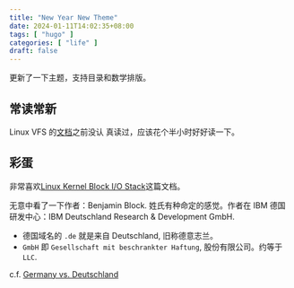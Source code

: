 ```yaml
---
title: "New Year New Theme"
date: 2024-01-11T14:02:35+08:00
tags: [ "hugo" ]
categories: [ "life" ]
draft: false
---
```


更新了一下主题，支持目录和数学排版。

## 常读常新

Linux VFS 的[文档](https://www.kernel.org/doc/html/next/filesystems/vfs.html)之前没认
真读过，应该花个半小时好好读一下。

## 彩蛋

非常喜欢[Linux Kernel Block I/O Stack](https://chemnitzer.linux-tage.de/2021/media/programm/folien/165.pdf)这篇文档。

无意中看了一下作者：Benjamin Block. 姓氏有种命定的感觉。作者在 IBM 德国
研发中心：IBM Deutschland Research & Development GmbH.

- 德国域名的 `.de` 就是来自 Deutschland, 旧称德意志兰。
- `GmbH` 即 `Gesellschaft mit beschrankter Haftung`, 股份有限公司。约等于 `LLC`.

c.f. [Germany vs. Deutschland](https://www.zhihu.com/question/24378727/answer/114486643)
